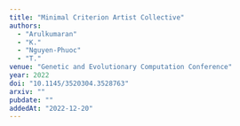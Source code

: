 ```yaml
---
title: "Minimal Criterion Artist Collective"
authors:
  - "Arulkumaran"
  - "K."
  - "Nguyen-Phuoc"
  - "T."
venue: "Genetic and Evolutionary Computation Conference"
year: 2022
doi: "10.1145/3520304.3528763"
arxiv: ""
pubdate: ""
addedAt: "2022-12-20"
---
```

